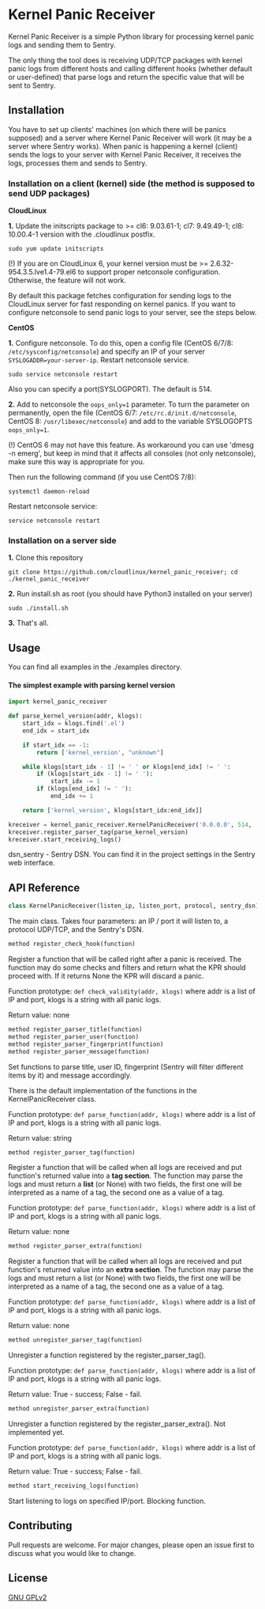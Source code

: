 # Kernel Panic Receiver

Kernel Panic Receiver is a simple Python library for processing kernel panic logs and sending them to Sentry.

The only thing the tool does is receiving UDP/TCP packages with kernel panic logs from different hosts and calling different hooks (whether default or user-defined) that parse logs and return the specific value that will be sent to Sentry.

## Installation

You have to set up clients' machines (on which there will be panics supposed) and a server where Kernel Panic Receiver will work (it may be a server where Sentry works). When panic is happening a kernel (client) sends the logs to your server with Kernel Panic Receiver, it receives the logs, processes them and sends to Sentry.

### Installation on a client (kernel) side (the method is supposed to send UDP packages)

**CloudLinux**

**1.** Update the initscripts package to >= cl6: 9.03.61-1; cl7: 9.49.49-1; cl8: 10.00.4-1 version with the .cloudlinux postfix. 
```
sudo yum update initscripts
```

(!) If you are on CloudLinux 6, your kernel version must be >= 2.6.32-954.3.5.lve1.4-79.el6 to support proper netconsole configuration. Otherwise, the feature will not work.

By default this package fetches configuration for sending logs to the CloudLinux server for fast responding on kernel panics. If you want to configure netconsole to send panic logs to your server, see the steps below.

**CentOS**

**1.** Configure netconsole. To do this, open a config file (CentOS 6/7/8: `/etc/sysconfig/netconsole`) and specify an IP of your server `SYSLOGADDR=your-server-ip`. Restart netconsole service.
```
sudo service netconsole restart
```
Also you can specify a port(SYSLOGPORT). The default is 514.

**2.** Add to netconsole the `oops_only=1` parameter. To turn the parameter on permanently, open the file (CentOS 6/7: `/etc/rc.d/init.d/netconsole`, CentOS 8: `/usr/libexec/netconsole`) and add to the variable SYSLOGOPTS `oops_only=1`.

(!) CentOS 6 may not have this feature. As workaround you can use 'dmesg -n emerg', but keep in mind that it affects all consoles (not only netconsole), make sure this way is appropriate for you.

Then run the following command (if you use CentOS 7/8):

```
systemctl daemon-reload
```

Restart netconsole service:
```
service netconsole restart
```

### Installation on a server side

**1.** Clone this repository
```
git clone https://github.com/cloudlinux/kernel_panic_receiver; cd ./kernel_panic_receiver
```
**2.** Run install.sh as root (you should have Python3 installed on your server)
```
sudo ./install.sh
```
**3.** That's all.

## Usage

You can find all examples in the ./examples directory.

#### The simplest example with parsing kernel version

```python
import kernel_panic_receiver

def parse_kernel_version(addr, klogs):
    start_idx = klogs.find('.el')
    end_idx = start_idx

    if start_idx == -1:
        return ['kernel_version', "unknown"]

    while klogs[start_idx - 1] != ' ' or klogs[end_idx] != ' ':
        if (klogs[start_idx - 1] != ' '):
            start_idx -= 1
        if (klogs[end_idx] != ' '):
            end_idx += 1

    return ['kernel_version', klogs[start_idx:end_idx]]

kreceiver = kernel_panic_receiver.KernelPanicReceiver('0.0.0.0', 514, 'UDP', 'https://dsn_sentry')
kreceiver.register_parser_tag(parse_kernel_version)
kreceiver.start_receiving_logs()

```

dsn_sentry - Sentry DSN. You can find it in the project settings in the Sentry web interface.

## API Reference
```python
class KernelPanicReceiver(listen_ip, listen_port, protocol, sentry_dsn):
```
The main class. Takes four parameters: an IP / port it will listen to, a protocol UDP/TCP, and the Sentry's DSN.

```python
method register_check_hook(function)
```

Register a function that will be called right after a panic is received. The function may do some checks and filters and return what the KPR should proceed with. If it returns None the KPR will discard a panic.

Function prototype: `def check_validity(addr, klogs)` where addr is a list of IP and port, klogs is a string with all panic logs.

Return value: none

```python
method register_parser_title(function)
method register_parser_user(function)
method register_parser_fingerprint(function)
method register_parser_message(function)
```

Set functions to parse title, user ID, fingerprint (Sentry will filter different items by it) and message accordingly.

There is the default implementation of the functions in the KernelPanicReceiver class.

Function prototype: `def parse_function(addr, klogs)` where addr is a list of IP and port, klogs is a string with all panic logs.

Return value: string

```python
method register_parser_tag(function)
```
Register a function that will be called when all logs are received and put function's returned value into a **tag section**. The function may parse the logs and must return a **list** (or None) with two fields, the first one will be interpreted as a name of a tag, the second one as a value of a tag.

Function prototype: `def parse_function(addr, klogs)` where addr is a list of IP and port, klogs is a string with all panic logs.

Return value: none

```python
method register_parser_extra(function)
```
Register a function that will be called when all logs are received and put function's returned value into an **extra section**. The function may parse the logs and must return a list (or None) with two fields, the first one will be interpreted as a name of a tag, the second one as a value of a tag.

Function prototype: `def parse_function(addr, klogs)` where addr is a list of IP and port, klogs is a string with all panic logs.

Return value: none

```python
method unregister_parser_tag(function)
```
Unregister a function registered by the register_parser_tag().

Function prototype: `def parse_function(addr, klogs)` where addr is a list of IP and port, klogs is a string with all panic logs.

Return value: True - success; False - fail.

```python
method unregister_parser_extra(function)
```
Unregister a function registered by the register_parser_extra(). Not implemented yet.

Function prototype: `def parse_function(addr, klogs)` where addr is a list of IP and port, klogs is a string with all panic logs.

Return value: True - success; False - fail.

```python
method start_receiving_logs(function)
```
Start listening to logs on specified IP/port. Blocking function.

## Contributing
Pull requests are welcome. For major changes, please open an issue first to discuss what you would like to change.

## License
[GNU GPLv2](https://choosealicense.com/licenses/gpl-2.0/)

